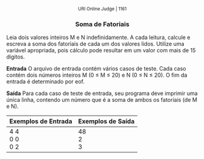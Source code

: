 <center>
	<small>URI Online Judge | 1161</small>
	<h3>Soma de Fatoriais</h3>
</center>

Leia dois valores inteiros M e N indefinidamente. A cada leitura, calcule e escreva a soma dos fatoriais de cada um dos valores lidos. Utilize uma variável apropriada, pois cálculo pode resultar em um valor com mais de 15 dígitos.

**Entrada**
O arquivo de entrada contém vários casos de teste. Cada caso contém dois números inteiros M (0 ≤ M ≤ 20) e N (0 ≤ N ≤ 20). O fim da entrada é determinado por eof.

**Saída**
Para cada caso de teste de entrada, seu programa deve imprimir uma única linha, contendo um número que é a soma de ambos os fatoriais (de M e N).

|  Exemplos de Entrada  | Exemplos de Saída  |
| :------------ | :------------ |
| 4 4<br>0 0<br>0 2 | 48<br>2<br>3 |











